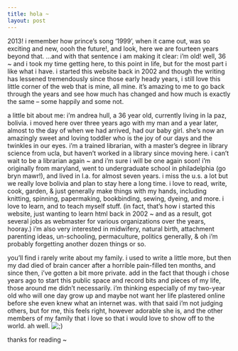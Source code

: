 ```yaml
---
title: hola ~    
layout: post
---
```


2013! i remember how prince&#8217;s song &#8216;1999&#8217;, when it came out, was so exciting and new, oooh the future!, and look, here we are fourteen years beyond that. &#8230;and with that sentence i am making it clear: i&#8217;m old! well, 36 ~ and i took my time getting here, to this point in life, but for the most part i like what i have. i started this website back in 2002 and though the writing has lessened tremendously since those early heady years, i still love this little corner of the web that is mine, all mine. it&#8217;s amazing to me to go back through the years and see how much has changed and how much is exactly the same &#8211; some happily and some not. 

a little bit about me: i&#8217;m andrea hull, a 36 year old, currently living in la paz, bolivia. i moved here over three years ago with my man and a year later, almost to the day of when we had arrived, had our baby girl. she&#8217;s now an amazingly sweet and loving toddler who is the joy of our days and the twinkles in our eyes. i&#8217;m a trained librarian, with a master&#8217;s degree in library science from ucla, but haven&#8217;t worked in a library since moving here. i can&#8217;t wait to be a librarian again ~ and i&#8217;m sure i will be one again soon! i&#8217;m originally from maryland, went to undergraduate school in philadelphia (go bryn mawr!), and lived in l.a. for almost seven years. i miss the u.s. a lot but we really love bolivia and plan to stay here a long time. i love to read, write, cook, garden, & just generally make things with my hands, including knitting, spinning, papermaking, bookbinding, sewing, dyeing, and more. i love to learn, and to teach myself stuff. (in fact, that&#8217;s how i started this website, just wanting to learn html back in 2002 ~ and as a result, got several jobs as webmaster for various organizations over the years, hooray.) i&#8217;m also very interested in midwifery, natural birth, attachment parenting ideas, un-schooling, permaculture, politics generally, & oh i&#8217;m probably forgetting another dozen things or so.

you&#8217;ll find i rarely write about my family. i used to write a little more, but then my dad died of brain cancer after a horrible pain-filled ten months, and since then, i&#8217;ve gotten a bit more private. add in the fact that though i chose years ago to start this public space and record bits and pieces of my life, those around me didn&#8217;t necessarily. i&#8217;m thinking especially of my two-year old who will one day grow up and maybe not want her life plastered online before she even knew what an internet was. with that said i&#8217;m not judging others, but for me, this feels right, however adorable she is, and the other members of my family that i love so that i would love to show off to the world. ah well. <img src="http://localhost:8888/wordpress/wp-includes/images/smilies/icon_wink.gif" alt=";)" class="wp-smiley" />

thanks for reading ~